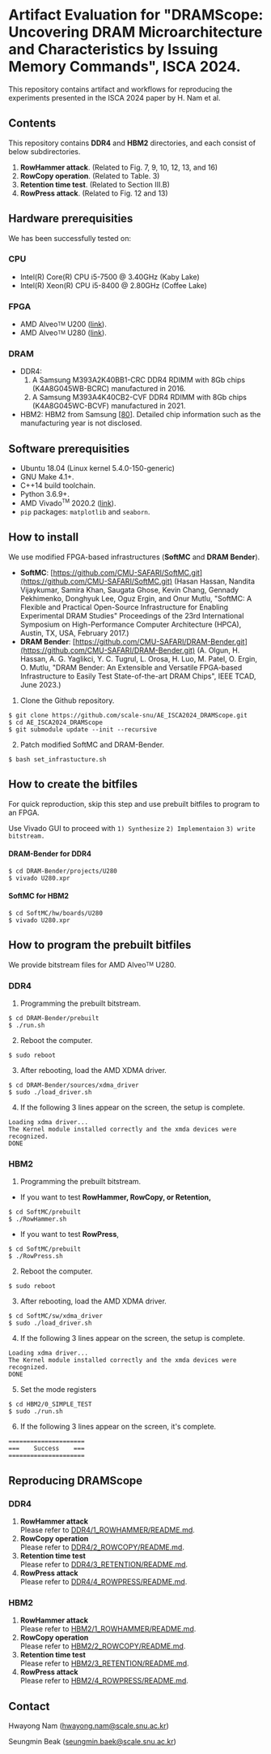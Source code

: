 # Artifact Evaluation for "DRAMScope: Uncovering DRAM Microarchitecture and Characteristics by Issuing Memory Commands", ISCA 2024.
This repository contains artifact and workflows for reproducing the experiments presented in the ISCA 2024 paper by H. Nam et al.

## Contents
This repository contains **DDR4** and **HBM2** directories, and each consist of below subdirectories.
1. **RowHammer attack**. (Related to Fig. 7, 9, 10, 12, 13, and 16)
2. **RowCopy operation**. (Related to Table. 3)
3. **Retention time test**. (Related to Section III.B)
4. **RowPress attack**. (Related to Fig. 12 and 13)

## Hardware prerequisities
We has been successfully tested on:

### CPU
- Intel(R) Core(R) CPU i5-7500 @ 3.40GHz (Kaby Lake)
- Intel(R) Xeon(R) CPU i5-8400 @ 2.80GHz (Coffee Lake)

### FPGA
- AMD Alveo<sup><sub>TM</sub></sup> U200 ([link](https://www.xilinx.com/products/boards-and-kits/alveo/u200.html)).
- AMD Alveo<sup><sub>TM</sub></sup> U280 ([link](https://www.xilinx.com/products/boards-and-kits/alveo/u280.html)).

### DRAM
- DDR4: 
   1) A Samsung M393A2K40BB1-CRC DDR4 RDIMM with 8Gb chips (K4A8G045WB-BCRC) manufactured in 2016.
   2) A Samsung M393A4K40CB2-CVF DDR4 RDIMM with 8Gb chips (K4A8G045WC-BCVF) manufactured in 2021.
- HBM2: HBM2 from Samsung [[80](https://docs.amd.com/v/u/en-US/wp508-hbm2)]. Detailed chip information such as the manufacturing year is not disclosed.

## Software prerequisities

- Ubuntu 18.04 (Linux kernel 5.4.0-150-generic)
- GNU Make 4.1+.
- C++14 build toolchain.
- Python 3.6.9+.
- AMD Vivado<sup><small>TM</small></sup> 2020.2 ([link](https://www.xilinx.com/support/download/index.html/content/xilinx/en/downloadNav/vivado-design-tools/archive.html)).
- `pip` packages: `matplotlib` and `seaborn`.

## How to install
We use modified FPGA-based infrastructures (**SoftMC** and **DRAM Bender**).
- **SoftMC**: [https://github.com/CMU-SAFARI/SoftMC.git](https://github.com/CMU-SAFARI/SoftMC.git) (Hasan Hassan, Nandita Vijaykumar, Samira Khan, Saugata Ghose, Kevin Chang, Gennady Pekhimenko, Donghyuk Lee, Oguz Ergin, and Onur Mutlu, "SoftMC: A Flexible and Practical Open-Source Infrastructure for Enabling Experimental DRAM Studies" Proceedings of the 23rd International Symposium on High-Performance Computer Architecture (HPCA), Austin, TX, USA, February 2017.)
- **DRAM Bender**: [https://github.com/CMU-SAFARI/DRAM-Bender.git](https://github.com/CMU-SAFARI/DRAM-Bender.git) (A. Olgun, H. Hassan, A. G. Yaglikci, Y. C. Tugrul, L. Orosa, H. Luo, M. Patel, O. Ergin, O. Mutlu, "DRAM Bender: An Extensible and Versatile FPGA-based Infrastructure to Easily Test State-of-the-art DRAM Chips", IEEE TCAD, June 2023.)


1. Clone the Github repository.
```
$ git clone https://github.com/scale-snu/AE_ISCA2024_DRAMScope.git
$ cd AE_ISCA2024_DRAMScope
$ git submodule update --init --recursive
```

2. Patch modified SoftMC and DRAM-Bender.
```
$ bash set_infrastucture.sh
```

## How to create the bitfiles
For quick reproduction, skip this step and use prebuilt bitfiles to program to an FPGA.


Use Vivado GUI to proceed with `1) Synthesize` `2) Implementaion` `3) write bitstream.`
#### DRAM-Bender for DDR4 
```
$ cd DRAM-Bender/projects/U280
$ vivado U280.xpr
```

#### SoftMC for HBM2 
```
$ cd SoftMC/hw/boards/U280
$ vivado U280.xpr
```

## How to program the prebuilt bitfiles
We provide bitstream files for AMD Alveo<sup><sub>TM</sub></sup> U280. 

### DDR4
1. Programming the prebuilt bitstream.
```
$ cd DRAM-Bender/prebuilt
$ ./run.sh
```
2. Reboot the computer.
```
$ sudo reboot
```

3. After rebooting, load the AMD XDMA driver.
```
$ cd DRAM-Bender/sources/xdma_driver
$ sudo ./load_driver.sh
```

4. If the following 3 lines appear on the screen, the setup is complete.
```
Loading xdma driver...
The Kernel module installed correctly and the xmda devices were recognized.
DONE
```

### HBM2
1. Programming the prebuilt bitstream.
- If you want to test **RowHammer, RowCopy, or Retention,**
```
$ cd SoftMC/prebuilt
$ ./RowHammer.sh
```
- If you want to test **RowPress**,
```
$ cd SoftMC/prebuilt
$ ./RowPress.sh
```

2. Reboot the computer.
```
$ sudo reboot
```

3. After rebooting, load the AMD XDMA driver.
```
$ cd SoftMC/sw/xdma_driver
$ sudo ./load_driver.sh
```

4. If the following 3 lines appear on the screen, the setup is complete.
```
Loading xdma driver...
The Kernel module installed correctly and the xmda devices were recognized.
DONE
```

5. Set the mode registers
```
$ cd HBM2/0_SIMPLE_TEST
$ sudo ./run.sh
```

6. If the following 3 lines appear on the screen, it's complete.
```
=====================
===    Success    ===
=====================
```


## Reproducing DRAMScope
### DDR4
1) **RowHammer attack**  
Please refer to [DDR4/1_ROWHAMMER/README.md](DDR4/1_ROWHAMMER/README.md).
2) **RowCopy operation**  
Please refer to [DDR4/2_ROWCOPY/README.md](DDR4/2_ROWCOPY/README.md).
3) **Retention time test**  
Please refer to [DDR4/3_RETENTION/README.md](DDR4/3_RETENTION/README.md).
4) **RowPress attack**  
Please refer to [DDR4/4_ROWPRESS/README.md](DDR4/4_ROWPRESS/README.md).
### HBM2
1) **RowHammer attack**  
Please refer to [HBM2/1_ROWHAMMER/README.md](HBM2/1_ROWHAMMER/README.md).
2) **RowCopy operation**  
Please refer to [HBM2/2_ROWCOPY/README.md](HBM2/2_ROWCOPY/README.md).
3) **Retention time test**  
Please refer to [HBM2/3_RETENTION/README.md](HBM2/3_RETENTION/README.md).
4) **RowPress attack**  
Please refer to [HBM2/4_ROWPRESS/README.md](HBM2/4_ROWPRESS/README.md).

## Contact
Hwayong Nam ([hwayong.nam@scale.snu.ac.kr](hwayong.nam@scale.snu.ac.kr))  

Seungmin Beak ([seungmin.baek@scale.snu.ac.kr](seungmin.baek@scale.snu.ac.kr))     
